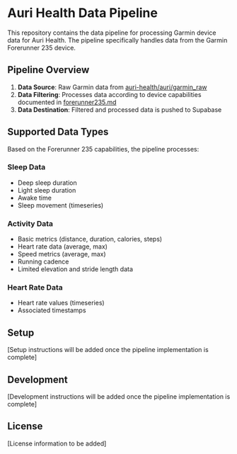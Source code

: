 # Auri Health Data Pipeline

This repository contains the data pipeline for processing Garmin device data for Auri Health. The pipeline specifically handles data from the Garmin Forerunner 235 device.

## Pipeline Overview

1. **Data Source**: Raw Garmin data from [auri-health/auri/garmin_raw](https://github.com/auri-health/auri/tree/main/garmin_raw)
2. **Data Filtering**: Processes data according to device capabilities documented in [forerunner235.md](forerunner235.md)
3. **Data Destination**: Filtered and processed data is pushed to Supabase

## Supported Data Types

Based on the Forerunner 235 capabilities, the pipeline processes:

### Sleep Data
- Deep sleep duration
- Light sleep duration
- Awake time
- Sleep movement (timeseries)

### Activity Data
- Basic metrics (distance, duration, calories, steps)
- Heart rate data (average, max)
- Speed metrics (average, max)
- Running cadence
- Limited elevation and stride length data

### Heart Rate Data
- Heart rate values (timeseries)
- Associated timestamps

## Setup

[Setup instructions will be added once the pipeline implementation is complete]

## Development

[Development instructions will be added once the pipeline implementation is complete]

## License

[License information to be added] 